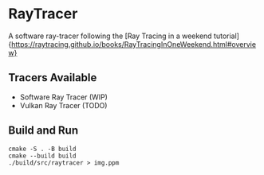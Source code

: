 # RayTracer

A software ray-tracer following the [Ray Tracing in a weekend tutorial]{https://raytracing.github.io/books/RayTracingInOneWeekend.html#overview}

##  Tracers Available

* Software Ray Tracer (WIP)
* Vulkan Ray Tracer (TODO)

## Build and Run

    cmake -S . -B build
    cmake --build build
    ./build/src/raytracer > img.ppm

